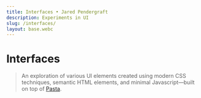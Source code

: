 ```yaml
---
title: Interfaces • Jared Pendergraft
description: Experiments in UI
slug: /interfaces/
layout: base.webc
---
```


# Interfaces

> An exploration of various UI elements created using modern CSS techniques, semantic HTML elements, and minimal Javascript—built on top of [Pasta](https://pasta.jaredpendergraft.com).

<interfaces-overview :interfaces="this.collections.interface" webc:nokeep></interfaces-overview>
